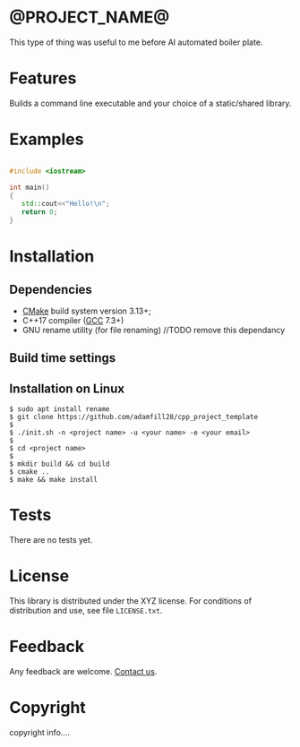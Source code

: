 @PROJECT_NAME@
====================================

This type of thing was useful to me before AI automated boiler plate. 

Features
========

Builds a command line executable and your choice of a static/shared library.


Examples
=======

```cpp

#include <iostream>

int main()
{
   std::cout<<"Hello!\n";
   return 0;
}
```

Installation 
==========================

Dependencies
------------

- [CMake] build system version 3.13+;
- C++17 compiler ([GCC] 7.3+)
- GNU rename utility (for file renaming) //TODO remove this dependancy

Build time settings
-------------------


Installation on Linux
---------------------

    $ sudo apt install rename
    $ git clone https://github.com/adamfill28/cpp_project_template
    $
    $ ./init.sh -n <project name> -u <your name> -e <your email>
    $
    $ cd <project name>
    $ 
    $ mkdir build && cd build
    $ cmake ..
    $ make && make install


Tests 
==========================

There are no tests yet.

License
=======

This library is distributed under the XYZ license. For conditions of distribution and use,
see file `LICENSE.txt`.

Feedback
========

Any feedback are welcome. [Contact us][mail].

Copyright
=========

copyright info....

[mail]: @email@

[CMake]: https://cmake.org/
[GCC]: https://gcc.gnu.org/
